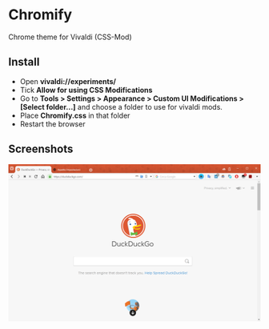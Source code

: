 # Chromify
Chrome theme for Vivaldi (CSS-Mod)

## Install
- Open **vivaldi://experiments/**
- Tick **Allow for using CSS Modifications**
- Go to **Tools > Settings > Appearance > Custom UI Modifications > \[Select folder...\]** and choose a folder to use for vivaldi mods.
- Place **Chromify.css** in that folder
- Restart the browser

## Screenshots
![New tab](https://raw.githubusercontent.com/Cavallium/vivaldi-mod-chromify/master/screenshots/preview.png)
